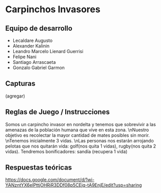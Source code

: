 # Carpinchos Invasores

## Equipo de desarrollo

- Lecaldare Augusto
- Alexander Kalinin
- Leandro Marcelo Lienard Guerrisi
- Felipe Nani
- Santiago Arrascaeta
- Gonzalo Gabriel Garmon

## Capturas

(agregar)

## Reglas de Juego / Instrucciones

Somos un carpincho invasor en nordelta y tenemos que sobrevivir a las amenazas de la población humana que vive en esta zona.
\nNuestro objetivo es recolectar la mayor cantidad de mates posibles sin morir.
\nTenemos inicialmente 3 vidas.
\nLas personas nos estarán arrojando pelotas que nos quitarán vida: golf(nos quita 1 vidas), rugby(nos quita 2 vidas).
Tendremos bonificadores: sandía (recupera 1 vida)

## Respuestas teóricas

https://docs.google.com/document/d/1wi-YANzntYX6elPttjOHRiR3DDf08p5CEjq-tA9EnjE/edit?usp=sharing
